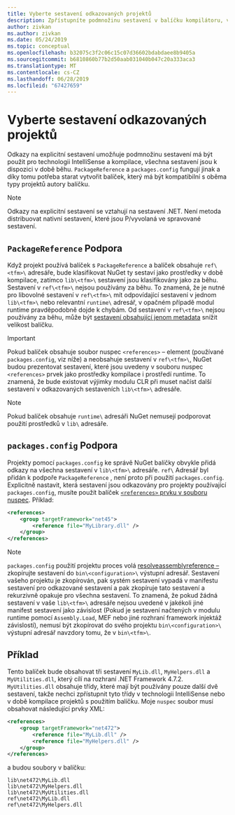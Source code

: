 ```yaml
---
title: Vyberte sestavení odkazovaných projektů
description: Zpřístupníte podmnožinu sestavení v balíčku kompilátoru, všechna sestavení jsou k dispozici za běhu.
author: zivkan
ms.author: zivkan
ms.date: 05/24/2019
ms.topic: conceptual
ms.openlocfilehash: b32075c3f2c06c15c07d36602bdabdaee8b9405a
ms.sourcegitcommit: b6810860b77b2d50aab031040b047c20a333aca3
ms.translationtype: MT
ms.contentlocale: cs-CZ
ms.lasthandoff: 06/28/2019
ms.locfileid: "67427659"
---
```

# <a name="select-assemblies-referenced-by-projects"></a>Vyberte sestavení odkazovaných projektů

Odkazy na explicitní sestavení umožňuje podmnožinu sestavení má být použit pro technologii IntelliSense a kompilace, všechna sestavení jsou k dispozici v době běhu. `PackageReference` a `packages.config` fungují jinak a díky tomu potřeba starat vytvořit balíček, který má být kompatibilní s oběma typy projektů autory balíčku.

> [!Note]
> Odkazy na explicitní sestavení se vztahují na sestavení .NET. Není metoda distribuovat nativní sestavení, které jsou P/vyvolaná ve spravované sestavení.

## <a name="packagereference-support"></a>`PackageReference` Podpora

Když projekt používá balíček s `PackageReference` a balíček obsahuje `ref\<tfm>\` adresáře, bude klasifikovat NuGet ty sestaví jako prostředky v době kompilace, zatímco `lib\<tfm>\` sestavení jsou klasifikovány jako za běhu. Sestavení v `ref\<tfm>\` nejsou používány za běhu. To znamená, že je nutné pro libovolné sestavení v `ref\<tfm>\` mít odpovídající sestavení v jednom `lib\<tfm>\` nebo relevantní `runtime\` adresář, v opačném případě modul runtime pravděpodobně dojde k chybám. Od sestavení v `ref\<tfm>\` nejsou používány za běhu, může být [sestavení obsahující jenom metadata](https://github.com/dotnet/roslyn/blob/master/docs/features/refout.md) snížit velikost balíčku.

> [!Important]
> Pokud balíček obsahuje soubor nuspec `<references>` – element (používané `packages.config`, viz níže) a neobsahuje sestavení v `ref\<tfm>\`, NuGet budou prezentovat sestavení, které jsou uvedeny v souboru nuspec `<references>` prvek jako prostředky kompilace i prostředí runtime. To znamená, že bude existovat výjimky modulu CLR při muset načíst další sestavení v odkazovaných sestaveních `lib\<tfm>\` adresáře.

> [!Note]
> Pokud balíček obsahuje `runtime\` adresáři NuGet nemusejí podporovat použití prostředků v `lib\` adresáře.

## <a name="packagesconfig-support"></a>`packages.config` Podpora

Projekty pomocí `packages.config` ke správě NuGet balíčky obvykle přidá odkazy na všechna sestavení v `lib\<tfm>\` adresáře. `ref\` Adresář byl přidán k podpoře `PackageReference` , není proto při použití `packages.config`. Explicitně nastavit, která sestavení jsou odkazovány pro projekty používající `packages.config`, musíte použít balíček [ `<references>` prvku v souboru nuspec](../reference/nuspec.md#explicit-assembly-references). Příklad:

```xml
<references>
    <group targetFramework="net45">
        <reference file="MyLibrary.dll" />
    </group>
</references>
```

> [!Note]
> `packages.config` použití projektu proces volá [resolveassemblyreference –](https://github.com/Microsoft/msbuild/blob/master/documentation/wiki/ResolveAssemblyReference.md) zkopírujte sestavení do `bin\<configuration>\` výstupní adresář. Sestavení vašeho projektu je zkopírován, pak systém sestavení vypadá v manifestu sestavení pro odkazované sestavení a pak zkopíruje tato sestavení a rekurzivně opakuje pro všechna sestavení. To znamená, že pokud žádná sestavení v vaše `lib\<tfm>\` adresáře nejsou uvedené v jakékoli jiné manifest sestavení jako závislost (Pokud je sestavení načtených v modulu runtime pomocí `Assembly.Load`, MEF nebo jiné rozhraní framework injektáž závislostí), nemusí být zkopírovat do svého projektu `bin\<configuration>\` výstupní adresář navzdory tomu, že v `bin\<tfm>\`.

## <a name="example"></a>Příklad

Tento balíček bude obsahovat tři sestavení `MyLib.dll`, `MyHelpers.dll` a `MyUtilities.dll`, který cílí na rozhraní .NET Framework 4.7.2. `MyUtilities.dll` obsahuje třídy, které mají být používány pouze další dvě sestavení, takže nechci zpřístupnit tyto třídy v technologii IntelliSense nebo v době kompilace projektů s použitím balíčku. Moje `nuspec` soubor musí obsahovat následující prvky XML:

```xml
<references>
    <group targetFramework="net472">
        <reference file="MyLib.dll" />
        <reference file="MyHelpers.dll" />
    </group>
</references>
```

a budou soubory v balíčku:

```text
lib\net472\MyLib.dll
lib\net472\MyHelpers.dll
lib\net472\MyUtilities.dll
ref\net472\MyLib.dll
ref\net472\MyHelpers.dll
```
